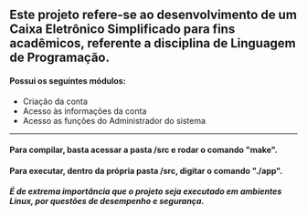 ## Este projeto refere-se ao desenvolvimento de um Caixa Eletrônico Simplificado para fins acadêmicos, referente a disciplina de Linguagem de Programação.

#### Possui os seguintes módulos:

* Criação da conta
* Acesso às informações da conta
* Acesso as funções do Administrador do sistema

-----------------------------------------------------------------------------------------------------------------------
#### Para compilar, basta acessar a pasta /src e rodar o comando "make".
#### Para executar, dentro da própria pasta /src, digitar o comando "./app".
##### É de extrema importância que o projeto seja executado em ambientes Linux, por questões de desempenho e segurança.
